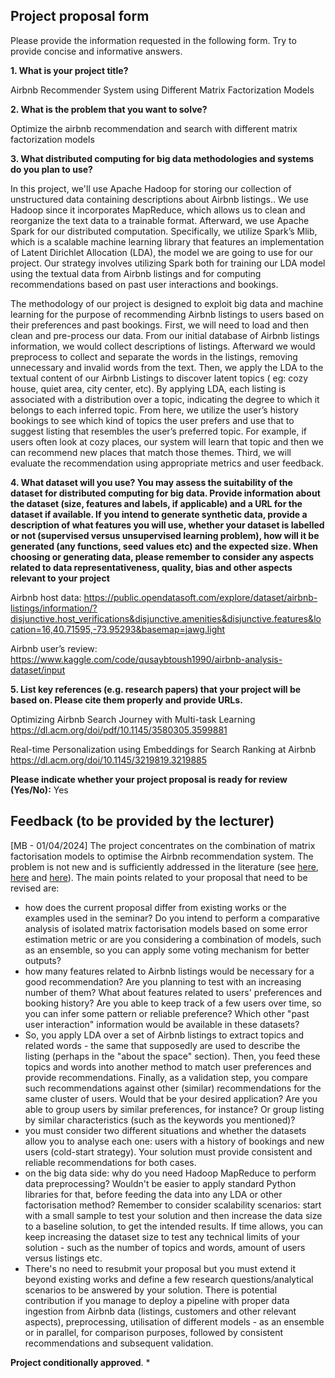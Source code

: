 ## Project proposal form

Please provide the information requested in the following form. Try to provide concise and informative answers.

**1. What is your project title?**

Airbnb Recommender System using Different Matrix Factorization Models


**2. What is the problem that you want to solve?**

Optimize the airbnb recommendation and search with different matrix factorization models


**3. What distributed computing for big data methodologies and systems do you plan to use?**

In this project, we'll use Apache Hadoop for storing our collection of unstructured data containing descriptions about Airbnb listings.. We use Hadoop since it incorporates MapReduce, which allows us to clean and reorganize the text data to a trainable format. Afterward, we use Apache Spark for our distributed computation. Specifically, we utilize Spark’s Mlib, which is a scalable machine learning library that features an implementation of Latent Dirichlet Allocation (LDA), the model we are going to use for our project. Our strategy involves utilizing Spark both for training our LDA model using the textual data from Airbnb listings and for computing recommendations based on past user interactions and bookings.

The methodology of our project is designed to exploit big data and machine learning for the purpose of recommending Airbnb listings to users based on their preferences and past bookings. First, we will need to load and then clean and pre-process our data. From our initial database of Airbnb listings information, we would collect descriptions of listings. Afterward we would preprocess to collect and separate the words in the listings, removing unnecessary and invalid words from the text. Then,  we apply the LDA to the textual content of our Airbnb Listings to discover latent topics ( eg: cozy house, quiet area, city center, etc). By applying LDA, each listing is associated with a distribution over a topic, indicating the degree to which it belongs to each inferred topic. From here, we utilize the user’s history bookings to see which kind of topics the user prefers and use that to suggest listing that resembles the user’s preferred topic. For example, if users often look at cozy places, our system will learn that topic and then we can recommend new places that match those themes. Third, we will evaluate the recommendation using appropriate metrics and user feedback. 


**4. What dataset will you use? You may assess the suitability of the dataset for distributed computing for big data. Provide information about the dataset (size, features and labels, if applicable) and a URL for the dataset if available. If you intend to generate synthetic data, provide a description of what features you will use, whether your dataset is labelled or not (supervised versus unsupervised learning problem), how will it be generated (any functions, seed values etc) and the expected size. When choosing or generating data, please remember to consider any aspects related to data representativeness, quality, bias and other aspects relevant to your project**

Airbnb host data:
https://public.opendatasoft.com/explore/dataset/airbnb-listings/information/?disjunctive.host_verifications&disjunctive.amenities&disjunctive.features&location=16,40.71595,-73.95293&basemap=jawg.light

Airbnb user’s review: 
https://www.kaggle.com/code/qusaybtoush1990/airbnb-analysis-dataset/input

**5. List key references (e.g. research papers) that your project will be based on. Please cite them properly and provide URLs.**

Optimizing Airbnb Search Journey with Multi-task Learning
https://dl.acm.org/doi/pdf/10.1145/3580305.3599881

Real-time Personalization using Embeddings for Search Ranking at Airbnb
https://dl.acm.org/doi/10.1145/3219819.3219885

**Please indicate whether your project proposal is ready for review (Yes/No):**
Yes

## Feedback (to be provided by the lecturer)

[MB - 01/04/2024] The project concentrates on the combination of matrix factorisation models to optimise the Airbnb recommendation system. The problem is not new and is sufficiently addressed in the literature (see [here](https://dl.acm.org/doi/10.1145/3219819.3219885), [here](https://medium.com/@alexandra.gg150/how-to-build-a-recommender-system-for-airbnb-in-python-3a92ad500fa5) and [here](https://github.com/goelshivani321/cmpe256-airbnbproject)). The main points related to your proposal that need to be revised are:

* how does the current proposal differ from existing works or the examples used in the seminar? Do you intend to perform a comparative analysis of isolated matrix factorisation models based on some error estimation metric or are you considering a combination of models, such as an ensemble, so you can apply some voting mechanism for better outputs?
* how many features related to Airbnb listings would be necessary for a good recommendation? Are you planning to test with an increasing number of them? What about features related to users' preferences and booking history? Are you able to keep track of a few users over time, so you can infer some pattern or reliable preference? Which other "past user interaction" information would be available in these datasets?
* So, you apply LDA over a set of Airbnb listings to extract topics and related words - the same that supposedly are used to describe the listing (perhaps in the "about the space" section). Then, you feed these topics and words into another method to match user preferences and provide recommendations. Finally, as a validation step, you compare such recommendations against other (similar) recommendations for the same cluster of users. Would that be your desired application? Are you able to group users by similar preferences, for instance? Or group listing by similar characteristics (such as the keywords you mentioned)?
* you must consider two different situations and whether the datasets allow you to analyse each one: users with a history of bookings and new users (cold-start strategy). Your solution must provide consistent and reliable recommendations for both cases.
* on the big data side: why do you need Hadoop MapReduce to perform data preprocessing? Wouldn't be easier to apply standard Python libraries for that, before feeding the data into any LDA or other factorisation method? Remember to consider scalability scenarios: start with a small sample to test your solution and then increase the data size to a baseline solution, to get the intended results. If time allows, you can keep increasing the dataset size to test any technical limits of your solution - such as the number of topics and words, amount of users versus listings etc.
* There's no need to resubmit your proposal but you must extend it beyond existing works and define a few research questions/analytical scenarios to be answered by your solution. There is potential contribution if you manage to deploy a pipeline with proper data ingestion from Airbnb data (listings, customers and other relevant aspects), preprocessing, utilisation of different models - as an ensemble or in parallel, for comparison purposes, followed by consistent recommendations and subsequent validation.

**Project conditionally approved**.
* 

